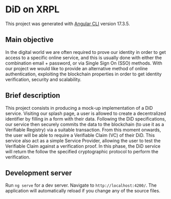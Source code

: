 # DiD on XRPL

This project was generated with [Angular CLI](https://github.com/angular/angular-cli) version 17.3.5.

## Main objective

In the digital world we are often required to prove our identity in order to get access to a specific online service, and this is usually done with either the combination email + password, or via Single Sign On (SSO) methods. With our project we would like to provide an alternative method of online authentication, exploiting the blockchain properties in order to get identity verification, security and scalability.

## Brief description

This project consists in producing a mock-up implementation of a DiD service. Visiting our splash page, a user is allowed to create a decentralized identifier by filling in a form with their data. Following the DiD specifications, our service then securely commits the data to the blockchain (to use it as a Verifiable Registry) via a suitable transaction. From this moment onwards, the user will be able to require a Verifiable Claim (VC) of their DiD.
This service also act as a simple Service Provider, allowing the user to test the Verifiable Claim against a verification proof. In this phase, the DiD service will return the follow the specified cryptographic protocol to perform the verification.

## Development server

Run `ng serve` for a dev server. Navigate to `http://localhost:4200/`. The application will automatically reload if you change any of the source files.